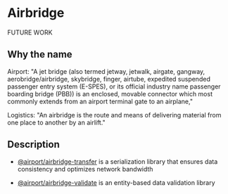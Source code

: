 # Airbridge

FUTURE WORK
## Why the name 

Airport: "A jet bridge (also termed jetway, jetwalk, airgate, gangway, aerobridge/airbridge, skybridge, finger, airtube, expedited suspended passenger entry system (E-SPES), or its official industry name passenger boarding bridge (PBB)) is an enclosed, movable connector which most commonly extends from an airport terminal gate to an airplane,"

Logistics: "An airbridge is the route and means of delivering material from one place to another by an airlift."

## Description

- [@airport/airbridge-transfer](./transfer) is a serialization library that ensures data consistency and optimizes network bandwidth

- [@airport/airbridge-validate](./validate) is an entity-based data validation library